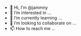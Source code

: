 - 👋 Hi, I’m @jammny
- 👀 I’m interested in ...
- 🌱 I’m currently learning ...
- 💞️ I’m looking to collaborate on ...
- 📫 How to reach me ...

<!---
jammny/jammny is a ✨ special ✨ repository because its `README.md` (this file) appears on your GitHub profile.
You can click the Preview link to take a look at your changes.
--->
